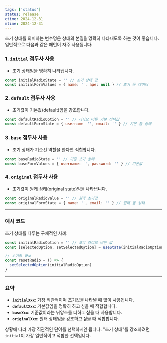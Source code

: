 ```yaml
---
tags: ['status']
status: release
ctime: 2024-12-31
mtime: 2024-12-31
---
```


초기 상태를 의미하는 변수명은 상태의 본질을 명확히 나타내도록 하는 것이 좋습니다. 일반적으로 다음과 같은 패턴이 자주 사용됩니다:

### 1. **`initial` 접두사 사용**

- 초기 상태임을 명확히 나타냅니다.

```javascript
const initialRadioState = '' // 초기 상태 값
const initialFormValues = { name: '', age: null } // 초기 폼 데이터
```

### 2. **`default` 접두사 사용**

- 초기값이 기본값(default)임을 강조합니다.

```javascript
const defaultRadioOption = '' // 라디오 버튼 기본 선택값
const defaultFormState = { username: '', email: '' } // 기본 폼 상태
```

### 3. **`base` 접두사 사용**

- 초기 상태가 기준선 역할을 한다면 적합합니다.

```javascript
const baseRadioState = '' // 기준 초기 상태
const baseFormValues = { username: '', password: '' } // 기본값
```

### 4. **`original` 접두사 사용**

- 초기값이 원래 상태(original state)임을 나타냅니다.

```javascript
const originalRadioValue = '' // 원래 초기값
const originalFormState = { name: '', email: '' } // 원래 폼 상태
```

---

### 예시 코드

초기 상태를 다루는 구체적인 사례:

```javascript
const initialRadioOption = '' // 초기 라디오 버튼 값
const [selectedOption, setSelectedOption] = useState(initialRadioOption)

// 초기화 함수
const resetRadio = () => {
  setSelectedOption(initialRadioOption)
}
```

---

### 요약

- **`initialXxx`**: 가장 직관적이며 초기값을 나타낼 때 많이 사용됩니다.
- **`defaultXxx`**: 기본값임을 명확히 하고 싶을 때 적합합니다.
- **`baseXxx`**: 기준값이라는 뉘앙스를 더하고 싶을 때 사용합니다.
- **`originalXxx`**: 원래 상태임을 강조하고 싶을 때 적합합니다.

상황에 따라 가장 직관적인 단어를 선택하시면 됩니다. "초기 상태"를 강조하려면 `initial`이 가장 일반적이고 적합한 선택입니다.
